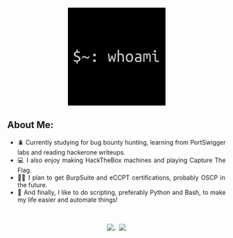 <p align="center">
  <img src="./whoami.jpg" width="225" height="225" />
</p>
<h2>
	About Me:
</h2>

<ul align="justify">
	<li>🪲 Currently studying for bug bounty hunting, learning from PortSwigger labs and reading hackerone writeups.</li>
	<li>💻 I also enjoy making HackTheBox machines and playing Capture The Flag.</li>
 	<li>🧑‍🎓 I plan to get BurpSuite and eCCPT certifications, probably OSCP in the future.</li>
 	<li>🐍 And finally, I like to do scripting, preferably Python and Bash, to make my life easier and automate things!</li>
</ul>

<br>

<p align="center">
	<a href="https://github.com/ImM0B">
		<img height=160 align="center" src="https://github-readme-stats.vercel.app/api?username=ImM0B" />
	</a> &nbsp;
	<a href="https://github.com/ImM0B">
		<img height=160 align="center" src="https://github-readme-stats.vercel.app/api/top-langs?username=ImM0B&layout=compact&langs_count=8&card_width=250" />
	</a>
</p>
